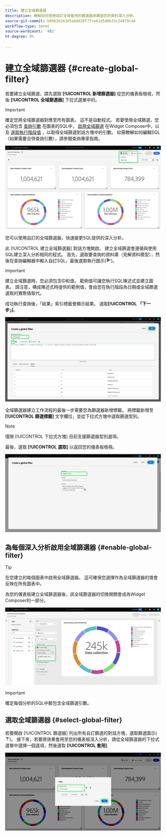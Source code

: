 ```yaml
---
title: 建立全域篩選器
description: 瞭解如何使用自訂全域套用的篩選器來篩選您的資料深入分析。
source-git-commit: b95616263d5a6dd26f7fce61d5d0b33c2d470c46
workflow-type: tm+mt
source-wordcount: '482'
ht-degree: 0%

---
```


# 建立全域篩選器 {#create-global-filter}

若要建立全域篩選，請先選取 **[!UICONTROL 新增篩選器]** 從您的儀表板檢視，然後 **[!UICONTROL 全域篩選器]** 下拉式選單中的。

>[!IMPORTANT]
>
>確定您將全域篩選器對應至所有圖表。 這不是自動程式。 若要使用全域篩選，您必須包含 [查詢引數](../../../../query-service/ui/parameterized-queries.md) 在圖表的SQL中， [啟用全域篩選](#enable-global-filter) 在Widget Composer中，以及 [選取執行階段值](#select-global-filter) ，以取得全域篩選對話方塊中的引數。 如需瞭解如何編輯SQL （如果需要合併查詢引數），請參閱查詢專家指南。

![自訂儀表板，其新增篩選器及其下拉式功能表已反白顯示。](../../../images/customizable-insights/add-filter.png)

您可以使用自訂的全域篩選器，快速變更SQL提供的深入分析。

此 [!UICONTROL 建立全域篩選器] 對話方塊開啟。 建立全域篩選會遵循與使用SQL建立深入分析相同的程式。 首先，選取要查詢的資料庫（見解資料模型），然後在查詢編輯器中輸入自訂SQL，最後選取執行圖示(![執行圖示。](../../../images/customizable-insights/run-icon.png))。

>[!IMPORTANT]
>
>建立全域篩選時，您必須包含ID和值。 範例值可讓您執行SQL陳述式並建立圖表。 請注意，構成陳述式時提供的範例值，會由您在執行階段為日期或全域篩選選取的實際值取代。

成功執行查詢後，「結果」索引標籤會顯示結果。 選取&#x200B;**[!UICONTROL 「下一步」]**。

![此 [!UICONTROL 建立全域篩選對話方塊] 在資料集下拉式功能表中，執行圖示和下一個會醒目提示。](../../../images/customizable-insights/global-filter.png)

全域篩選器建立工作流程的最後一步需要您為篩選器新增標籤。 將標籤新增至 **[!UICONTROL 篩選標籤]** 文字欄位，並從下拉式方塊中選取篩選型別。

>[!NOTE]
>
>僅限 [!UICONTROL 下拉式方塊] 目前支援篩選器型別選項。

最後，選取 **[!UICONTROL 選取]** 以返回您的儀表板檢視。

![此 [!UICONTROL 建立全域篩選對話方塊] 選取「 」並反白顯示「濾鏡」標籤文字輸入。](../../../images/customizable-insights/global-filter-label.png)

## 為每個深入分析啟用全域篩選器 {#enable-global-filter}

>[!TIP]
>
>在您建立的每個圖表中啟用全域篩選器。 這可確保您選擇作為全域篩選器的值會反映在所有圖表中。

為您的儀表板建立全域篩選器後，該全域篩選器的切換開關會成為Widget Composer的一部分。

![具有全域篩選器切換的Widget Composer會反白顯示。](../../../images/customizable-insights/global-filter-consent.png)

>[!IMPORTANT]
>
>確定每個分析的SQL中都包含全域篩選引數。

## 選取全域篩選器 {#select-global-filter}

若要開啟 [!UICONTROL 篩選器] 列出所有自訂篩選的對話方塊，選取篩選圖示(![篩選器圖示。](../../../images/customizable-insights/filter.png))。 接下來，若要將效果套用至您的儀表板深入分析，請從全域篩選器的下拉式選單中選擇一個選項，然後選取 **[!UICONTROL 套用]**.

![反白顯示篩選對話方塊的自訂儀表板。](../../../images/customizable-insights/custom-filters.png)
